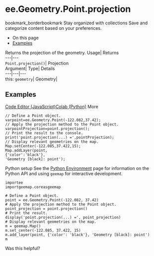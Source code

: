  
#  ee.Geometry.Point.projection 
bookmark_borderbookmark Stay organized with collections  Save and categorize content based on your preferences.
  * On this page
  * [Examples](https://developers.google.com/earth-engine/apidocs/ee-geometry-point-projection#examples)


Returns the projection of the geometry. 
Usage| Returns  
---|---  
`Point.projection()`| Projection  
Argument| Type| Details  
---|---|---  
this: `geometry`| Geometry|   
## Examples
[Code Editor (JavaScript)](https://developers.google.com/earth-engine/apidocs/ee-geometry-point-projection#code-editor-javascript-sample)[Colab (Python)](https://developers.google.com/earth-engine/apidocs/ee-geometry-point-projection#colab-python-sample) More
```
// Define a Point object.
varpoint=ee.Geometry.Point(-122.082,37.42);
// Apply the projection method to the Point object.
varpointProjection=point.projection();
// Print the result to the console.
print('point.projection(...) =',pointProjection);
// Display relevant geometries on the map.
Map.setCenter(-122.085,37.422,15);
Map.addLayer(point,
{'color':'black'},
'Geometry [black]: point');
```
Python setup
See the [ Python Environment](https://developers.google.com/earth-engine/guides/python_install) page for information on the Python API and using `geemap` for interactive development.
```
importee
importgeemap.coreasgeemap
```
```
# Define a Point object.
point = ee.Geometry.Point(-122.082, 37.42)
# Apply the projection method to the Point object.
point_projection = point.projection()
# Print the result.
display('point.projection(...) =', point_projection)
# Display relevant geometries on the map.
m = geemap.Map()
m.set_center(-122.085, 37.422, 15)
m.add_layer(point, {'color': 'black'}, 'Geometry [black]: point')
m
```

Was this helpful?
